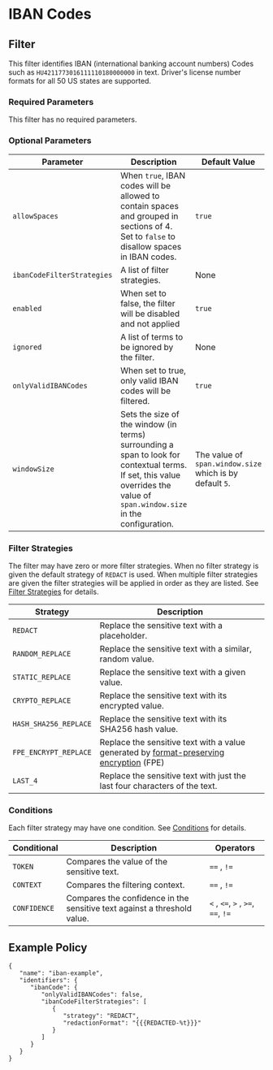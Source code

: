 # IBAN Codes

## Filter

This filter identifies IBAN (international banking account numbers) Codes such as `HU4211773016111110180000000` in text. Driver's license number formats for all 50 US states are supported.

### Required Parameters

This filter has no required parameters.

### Optional Parameters

| Parameter                  | Description                                                                                                                              | Default Value |
| -------------------------- | ---------------------------------------------------------------------------------------------------------------------------------------- | ------------- |
| `allowSpaces`              | When `true`, IBAN codes will be allowed to contain spaces and grouped in sections of 4. Set to `false` to disallow spaces in IBAN codes. | `true`        |
| `ibanCodeFilterStrategies` | A list of filter strategies.                                                                                                             | None          |
| `enabled`                  | When set to false, the filter will be disabled and not applied                                                                           | `true`        |
| `ignored`                  | A list of terms to be ignored by the filter.                                                                                             | None          |
| `onlyValidIBANCodes`       | When set to true, only valid IBAN codes will be filtered.                                                                                | `true`        |
| `windowSize`          | Sets the size of the window (in terms) surrounding a span to look for contextual terms. If set, this value overrides the value of `span.window.size` in the configuration. | The value of `span.window.size` which is by default `5`. |

### Filter Strategies

The filter may have zero or more filter strategies. When no filter strategy is given the default strategy of `REDACT` is used. When multiple filter strategies are given the filter strategies will be applied in order as they are listed. See [Filter Strategies](#filter-strategies) for details.

| Strategy              | Description                                                                                                                                                  |
| --------------------- |--------------------------------------------------------------------------------------------------------------------------------------------------------------|
| `REDACT`              | Replace the sensitive text with a placeholder.                                                                                                               |
| `RANDOM_REPLACE`      | Replace the sensitive text with a similar, random value.                                                                                                     |
| `STATIC_REPLACE`      | Replace the sensitive text with a given value.                                                                                                               |
| `CRYPTO_REPLACE`      | Replace the sensitive text with its encrypted value.                                                                                                         |
| `HASH_SHA256_REPLACE` | Replace the sensitive text with its SHA256 hash value.                                                                                                       |
| `FPE_ENCRYPT_REPLACE` | Replace the sensitive text with a value generated by [format-preserving encryption](filter-strategies.md#fpe) (FPE) |
| `LAST_4`              | Replace the sensitive text with just the last four characters of the text.                                                                                   |

### Conditions

Each filter strategy may have one condition. See [Conditions](#conditions) for details.

| Conditional  | Description                                                              | Operators                          |
| ------------ | ------------------------------------------------------------------------ | ---------------------------------- |
| `TOKEN`      | Compares the value of the sensitive text.                                | `==` , `!=`                        |
| `CONTEXT`    | Compares the filtering context.                                          | `==` , `!=`                        |
| `CONFIDENCE` | Compares the confidence in the sensitive text against a threshold value. | `<` , `<=`, `>` , `>=`, `==`, `!=` |

## Example Policy

```
{
   "name": "iban-example",
   "identifiers": {
      "ibanCode": {
         "onlyValidIBANCodes": false,
         "ibanCodeFilterStrategies": [
            {
               "strategy": "REDACT",
               "redactionFormat": "{{{REDACTED-%t}}}"
            }
         ]
      }
   }
}
```

